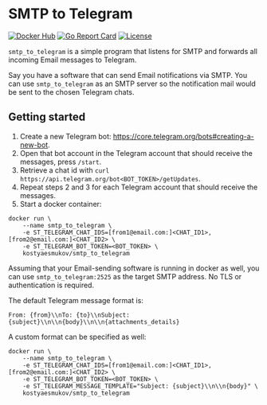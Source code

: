 # SMTP to Telegram

[![Docker Hub](https://img.shields.io/docker/pulls/kostyaesmukov/smtp_to_telegram.svg?style=flat-square)][docker hub]
[![Go Report Card](https://goreportcard.com/badge/github.com/KostyaEsmukov/smtp_to_telegram?style=flat-square)][go report card]
[![License](https://img.shields.io/github/license/KostyaEsmukov/smtp_to_telegram.svg?style=flat-square)][license]

[docker hub]: https://hub.docker.com/r/kostyaesmukov/smtp_to_telegram
[go report card]: https://goreportcard.com/report/github.com/KostyaEsmukov/smtp_to_telegram
[license]: https://github.com/KostyaEsmukov/smtp_to_telegram/blob/master/LICENSE

`smtp_to_telegram` is a simple program that listens for SMTP and forwards
all incoming Email messages to Telegram.

Say you have a software that can send Email notifications via SMTP.
You can use `smtp_to_telegram` as an SMTP server so
the notification mail would be sent to the chosen Telegram chats.

## Getting started

1. Create a new Telegram bot: https://core.telegram.org/bots#creating-a-new-bot.
2. Open that bot account in the Telegram account that should receive
   the messages, press `/start`.
3. Retrieve a chat id with `curl https://api.telegram.org/bot<BOT_TOKEN>/getUpdates`.
4. Repeat steps 2 and 3 for each Telegram account that should receive the messages.
5. Start a docker container:

```
docker run \
    --name smtp_to_telegram \
    -e ST_TELEGRAM_CHAT_IDS=[from1@email.com:]<CHAT_ID1>,[from2@email.com:]<CHAT_ID2> \
    -e ST_TELEGRAM_BOT_TOKEN=<BOT_TOKEN> \
    kostyaesmukov/smtp_to_telegram
```

Assuming that your Email-sending software is running in docker as well,
you can use `smtp_to_telegram:2525` as the target SMTP address.
No TLS or authentication is required.

The default Telegram message format is:

```
From: {from}\\nTo: {to}\\nSubject: {subject}\\n\\n{body}\\n\\n{attachments_details}
```

A custom format can be specified as well:

```
docker run \
    --name smtp_to_telegram \
    -e ST_TELEGRAM_CHAT_IDS=[from1@email.com:]<CHAT_ID1>,[from2@email.com:]<CHAT_ID2> \
    -e ST_TELEGRAM_BOT_TOKEN=<BOT_TOKEN> \
    -e ST_TELEGRAM_MESSAGE_TEMPLATE="Subject: {subject}\\n\\n{body}" \
    kostyaesmukov/smtp_to_telegram
```
